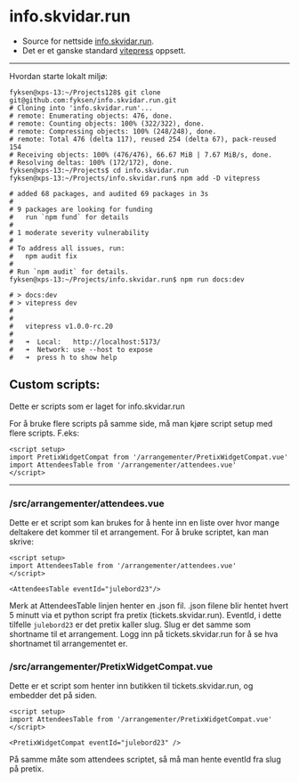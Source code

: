 # info.skvidar.run
* Source for nettside [info.skvidar.run](https://info.skvidar.run).
* Det er et ganske standard [vitepress](https://vitepress.dev/) oppsett.

---

Hvordan starte lokalt miljø:
```
fyksen@xps-13:~/Projects128$ git clone git@github.com:fyksen/info.skvidar.run.git
# Cloning into 'info.skvidar.run'...
# remote: Enumerating objects: 476, done.
# remote: Counting objects: 100% (322/322), done.
# remote: Compressing objects: 100% (248/248), done.
# remote: Total 476 (delta 117), reused 254 (delta 67), pack-reused 154
# Receiving objects: 100% (476/476), 66.67 MiB | 7.67 MiB/s, done.
# Resolving deltas: 100% (172/172), done.
fyksen@xps-13:~/Projects$ cd info.skvidar.run
fyksen@xps-13:~/Projects/info.skvidar.run$ npm add -D vitepress

# added 68 packages, and audited 69 packages in 3s
# 
# 9 packages are looking for funding
#   run `npm fund` for details
# 
# 1 moderate severity vulnerability
# 
# To address all issues, run:
#   npm audit fix
# 
# Run `npm audit` for details.
fyksen@xps-13:~/Projects/info.skvidar.run$ npm run docs:dev

# > docs:dev
# > vitepress dev
# 
# 
#   vitepress v1.0.0-rc.20
# 
#   ➜  Local:   http://localhost:5173/
#   ➜  Network: use --host to expose
#   ➜  press h to show help
```

## Custom scripts:

Dette er scripts som er laget for info.skvidar.run

For å bruke flere scripts på samme side, må man kjøre script setup med flere scripts. F.eks:

```
<script setup>
import PretixWidgetCompat from '/arrangementer/PretixWidgetCompat.vue'
import AttendeesTable from '/arrangementer/attendees.vue'
</script>
```
---

### /src/arrangementer/attendees.vue

Dette er et script som kan brukes for å hente inn en liste over hvor mange deltakere det kommer til et arrangement.
For å bruke scriptet, kan man skrive:

```
<script setup>
import AttendeesTable from '/arrangementer/attendees.vue'
</script>

<AttendeesTable eventId="julebord23"/>
```

Merk at AttendeesTable linjen henter en .json fil. .json filene blir hentet hvert 5 minutt via et python script fra pretix (tickets.skvidar.run).
EventId, i dette tilfelle `julebord23` er det pretix kaller slug. Slug er det samme som shortname til et arrangement.
Logg inn på tickets.skvidar.run for å se hva shortnamet til arrangementet er.

### /src/arrangementer/PretixWidgetCompat.vue

Dette er et script som henter inn butikken til tickets.skvidar.run, og embedder det på siden.
```
<script setup>
import AttendeesTable from '/arrangementer/PretixWidgetCompat.vue'
</script>

<PretixWidgetCompat eventId="julebord23" />
```

På samme måte som attendees scriptet, så må man hente eventId fra slug på pretix.